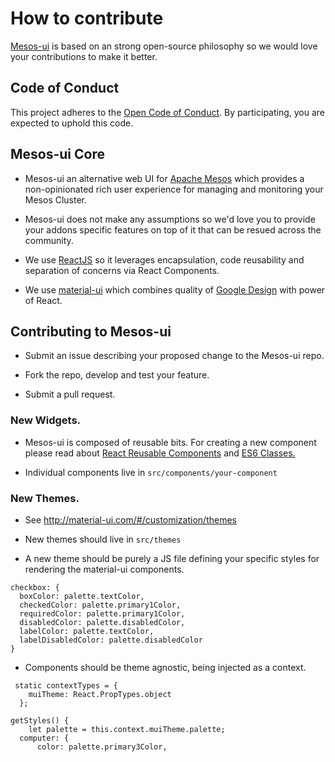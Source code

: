 How to contribute
=================

[Mesos-ui](https://github.com/Capgemini/mesos-ui) is based on an strong open-source philosophy so we would love your contributions to make it better.


## Code of Conduct

This project adheres to the [Open Code of Conduct](http://todogroup.org/opencodeofconduct/#mesos-ui/digitaldevops.uk@capgemini.com). By participating, you are expected to uphold this code.

## Mesos-ui Core

* Mesos-ui an alternative web UI for [Apache Mesos](http://mesos.apache.org/) which provides a non-opinionated rich user experience for managing and monitoring your Mesos Cluster.

* Mesos-ui does not make any assumptions so we'd love you to provide your addons specific features on top of it that can be resued across the community.

* We use [ReactJS](https://facebook.github.io/react/index.html) so it leverages encapsulation, code reusability and separation of concerns via React Components.

* We use [material-ui](http://material-ui.com/) which combines quality of [Google Design](https://design.google.com) with power of React.


## Contributing to Mesos-ui

* Submit an issue describing your proposed change to the Mesos-ui repo.

* Fork the repo, develop and test your feature.

* Submit a pull request.

### New Widgets.

* Mesos-ui is composed of reusable bits. For creating a new component please read about [React Reusable Components](https://facebook.github.io/react/docs/why-react.html) and [ES6 Classes.](https://facebook.github.io/react/docs/reusable-components.html#es6-classes)

* Individual components live in ```src/components/your-component```

### New Themes.

* See http://material-ui.com/#/customization/themes

* New themes should live in ```src/themes```

* A new theme should be purely a JS file defining your specific styles for rendering the material-ui components.

```
checkbox: {
  boxColor: palette.textColor,
  checkedColor: palette.primary1Color,
  requiredColor: palette.primary1Color,
  disabledColor: palette.disabledColor,
  labelColor: palette.textColor,
  labelDisabledColor: palette.disabledColor
}
```

* Components should be theme agnostic, being injected as a context.

```
 static contextTypes = {
    muiTheme: React.PropTypes.object
  };

getStyles() {
    let palette = this.context.muiTheme.palette;
  computer: {
      color: palette.primary3Color,
```
